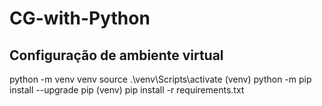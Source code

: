 # CG-with-Python

## Configuração de ambiente virtual
python -m venv venv
source .\venv\Scripts\activate
(venv) python -m pip install --upgrade pip
(venv) pip install -r requirements.txt
